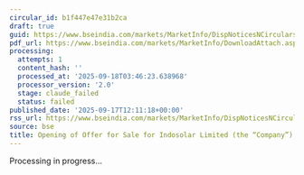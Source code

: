 ```yaml
---
circular_id: b1f447e47e31b2ca
draft: true
guid: https://www.bseindia.com/markets/MarketInfo/DispNoticesNCirculars.aspx?Noticeid={950281C6-9C80-4C68-A7C7-6549AE328831}&noticeno=20250917-21&dt=09/17/2025&icount=21&totcount=57&flag=0
pdf_url: https://www.bseindia.com/markets/MarketInfo/DownloadAttach.aspx?id=20250917-21&attachedId=946fee71-7c6f-405a-ba24-eea50831f1d3
processing:
  attempts: 1
  content_hash: ''
  processed_at: '2025-09-18T03:46:23.638968'
  processor_version: '2.0'
  stage: claude_failed
  status: failed
published_date: '2025-09-17T12:11:18+00:00'
rss_url: https://www.bseindia.com/markets/MarketInfo/DispNoticesNCirculars.aspx?Noticeid={950281C6-9C80-4C68-A7C7-6549AE328831}&noticeno=20250917-21&dt=09/17/2025&icount=21&totcount=57&flag=0
source: bse
title: Opening of Offer for Sale for Indosolar Limited (the “Company”)
---
```


Processing in progress...